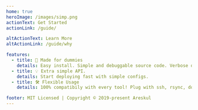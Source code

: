 ```yaml
---
home: true
heroImage: /images/simp.png
actionText: Get Started
actionLink: /guide/

altActionText: Learn More
altActionLink: /guide/why

features:
  - title: 🤯 Made for dummies
    details: Easy install. Simple and debuggable source code. Verbose debugging.
  - title: 💡 Extra simple API.
    details: Start deploying fast with simple configs.
  - title: 🛠️ Flexible Usage
    details: 100% compatibily with every tool! Plug with ssh, rsync, docker, kubernetes and much more...

footer: MIT Licensed | Copyright © 2019-present Areskul
---
```

